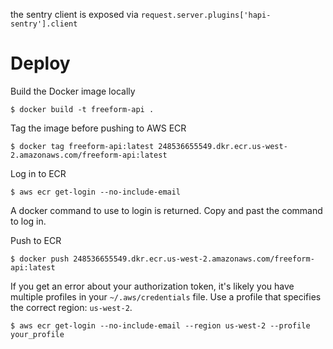 the sentry client is exposed via `request.server.plugins['hapi-sentry'].client`

# Deploy

Build the Docker image locally 
```
$ docker build -t freeform-api .
```

Tag the image before pushing to AWS ECR
```
$ docker tag freeform-api:latest 248536655549.dkr.ecr.us-west-2.amazonaws.com/freeform-api:latest
```

Log in to ECR
```
$ aws ecr get-login --no-include-email
```

A docker command to use to login is returned. Copy and past the command to log in.

Push to ECR
```
$ docker push 248536655549.dkr.ecr.us-west-2.amazonaws.com/freeform-api:latest
```

If you get an error about your authorization token, it's likely you have multiple profiles in your `~/.aws/credentials` file. Use a profile that specifies the correct region: `us-west-2`.
```
$ aws ecr get-login --no-include-email --region us-west-2 --profile your_profile
```

